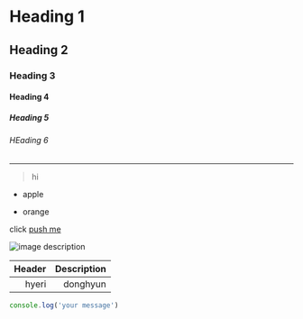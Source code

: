 <!-- Heading -->
# Heading 1
## Heading 2
### Heading 3
#### Heading 4
##### Heading 5
###### HEading 6
<!-- Line -->
---
<!-- Text attribute -->

> hi

* apple
- orange

click [push me](https://www.youtube.com/watch?v=kMEb_BzyUqk&t=30s)

![image description]()

|Header|Description|
|--:|--:|
|hyeri|donghyun|

```ts
console.log('your message')
```